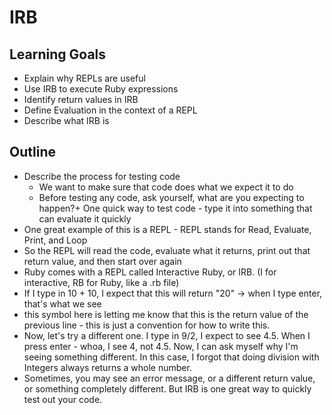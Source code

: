 # IRB

## Learning Goals

+ Explain why REPLs are useful
+ Use IRB to execute Ruby expressions
+ Identify return values in IRB
+ Define Evaluation in the context of a REPL
+ Describe what IRB is

## Outline

+ Describe the process for testing code
  + We want to make sure that code does what we expect it to do
  + Before testing any code, ask yourself, what are you expecting to happen?+ One quick way to test code - type it into something that can evaluate it quickly
+ One great example of this is a REPL - REPL stands for Read, Evaluate, Print, and Loop
+ So the REPL will read the code, evaluate what it returns, print out that return value, and then start over again
+ Ruby comes with a REPL called Interactive Ruby, or IRB. (I for interactive, RB for Ruby, like a .rb file)
+ If I type in 10 + 10, I expect that this will return "20" -> when I type enter, that's what we see
+ this symbol here is letting me know that this is the return value of the previous line - this is just a convention for how to write this. 
+ Now, let's try a different one. I type in 9/2, I expect to see 4.5. When I press enter - whoa, I see 4, not 4.5. Now, I can ask myself why I'm seeing something different. In this case, I forgot that doing division with Integers always returns a whole number. 
+ Sometimes, you may see an error message, or a different return value, or something completely different. But IRB is one great way to quickly test out your code.   


